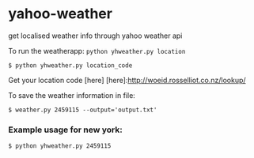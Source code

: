 # yahoo-weather
get localised weather info through yahoo weather api

To run the weatherapp: `python yhweather.py location` 
  ```
$ python yhweather.py location_code
  ```
Get your location code [here]
[here]:http://woeid.rosselliot.co.nz/lookup/

To save the weather information in file:
```
$ weather.py 2459115 --output='output.txt'
```
### Example usage for new york:
    $ python yhweather.py 2459115
